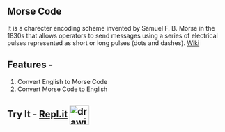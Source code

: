 ## Morse Code
It is a charecter encoding scheme invented by Samuel F. B. Morse in the 1830s that allows operators to send messages using a series of electrical pulses represented as short or long pulses (dots and dashes).
[Wiki](https://en.wikipedia.org/wiki/Morse_code)

## Features -
1. Convert English to Morse Code
2. Convert Morse Code to English

## Try It - [Repl.it](https://replit.com/@RohanSomadder/Morse-Code-Translator?v=1) <img align = "center" src="https://upload.wikimedia.org/wikipedia/commons/thumb/b/b2/Repl.it_logo.svg/1200px-Repl.it_logo.svg.png" alt="drawing" width="45" height = "45" />
